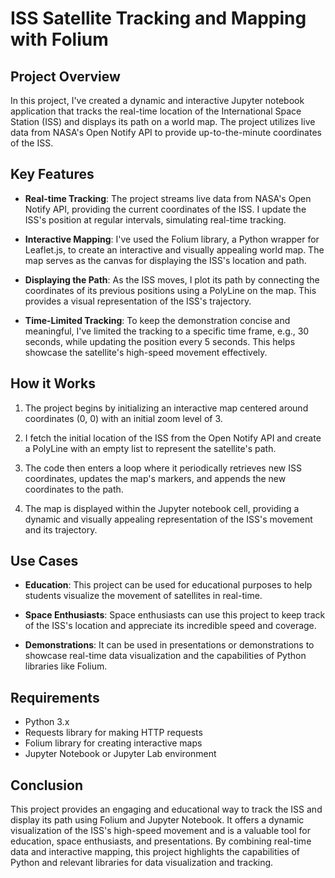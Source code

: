 # ISS Satellite Tracking and Mapping with Folium

## Project Overview

In this project, I've created a dynamic and interactive Jupyter notebook application that tracks the real-time location of the International Space Station (ISS) and displays its path on a world map. The project utilizes live data from NASA's Open Notify API to provide up-to-the-minute coordinates of the ISS.

## Key Features

- **Real-time Tracking**: The project streams live data from NASA's Open Notify API, providing the current coordinates of the ISS. I update the ISS's position at regular intervals, simulating real-time tracking.

- **Interactive Mapping**: I've used the Folium library, a Python wrapper for Leaflet.js, to create an interactive and visually appealing world map. The map serves as the canvas for displaying the ISS's location and path.

- **Displaying the Path**: As the ISS moves, I plot its path by connecting the coordinates of its previous positions using a PolyLine on the map. This provides a visual representation of the ISS's trajectory.

- **Time-Limited Tracking**: To keep the demonstration concise and meaningful, I've limited the tracking to a specific time frame, e.g., 30 seconds, while updating the position every 5 seconds. This helps showcase the satellite's high-speed movement effectively.

## How it Works

1. The project begins by initializing an interactive map centered around coordinates (0, 0) with an initial zoom level of 3.

2. I fetch the initial location of the ISS from the Open Notify API and create a PolyLine with an empty list to represent the satellite's path.

3. The code then enters a loop where it periodically retrieves new ISS coordinates, updates the map's markers, and appends the new coordinates to the path.

4. The map is displayed within the Jupyter notebook cell, providing a dynamic and visually appealing representation of the ISS's movement and its trajectory.

## Use Cases

- **Education**: This project can be used for educational purposes to help students visualize the movement of satellites in real-time.

- **Space Enthusiasts**: Space enthusiasts can use this project to keep track of the ISS's location and appreciate its incredible speed and coverage.

- **Demonstrations**: It can be used in presentations or demonstrations to showcase real-time data visualization and the capabilities of Python libraries like Folium.

## Requirements

- Python 3.x
- Requests library for making HTTP requests
- Folium library for creating interactive maps
- Jupyter Notebook or Jupyter Lab environment

## Conclusion

This project provides an engaging and educational way to track the ISS and display its path using Folium and Jupyter Notebook. It offers a dynamic visualization of the ISS's high-speed movement and is a valuable tool for education, space enthusiasts, and presentations. By combining real-time data and interactive mapping, this project highlights the capabilities of Python and relevant libraries for data visualization and tracking.
